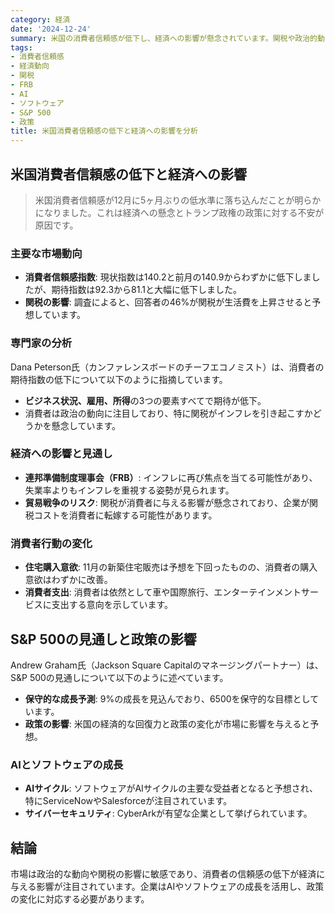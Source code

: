 ```yaml
---
category: 経済
date: '2024-12-24'
summary: 米国の消費者信頼感が低下し、経済への影響が懸念されています。関税や政治的動向が消費者行動に影響を与え、FRBの政策にも変化が見られます。企業はAIやソフトウェアの成長を活用し、政策の変化に対応する必要があります。
tags:
- 消費者信頼感
- 経済動向
- 関税
- FRB
- AI
- ソフトウェア
- S&P 500
- 政策
title: 米国消費者信頼感の低下と経済への影響を分析
---
```


## 米国消費者信頼感の低下と経済への影響

> 米国消費者信頼感が12月に5ヶ月ぶりの低水準に落ち込んだことが明らかになりました。これは経済への懸念とトランプ政権の政策に対する不安が原因です。

### 主要な市場動向

- **消費者信頼感指数**: 現状指数は140.2と前月の140.9からわずかに低下しましたが、期待指数は92.3から81.1と大幅に低下しました。
- **関税の影響**: 調査によると、回答者の46%が関税が生活費を上昇させると予想しています。

### 専門家の分析

Dana Peterson氏（カンファレンスボードのチーフエコノミスト）は、消費者の期待指数の低下について以下のように指摘しています。

- **ビジネス状況、雇用、所得**の3つの要素すべてで期待が低下。
- 消費者は政治の動向に注目しており、特に関税がインフレを引き起こすかどうかを懸念しています。

### 経済への影響と見通し

- **連邦準備制度理事会（FRB）**: インフレに再び焦点を当てる可能性があり、失業率よりもインフレを重視する姿勢が見られます。
- **貿易戦争のリスク**: 関税が消費者に与える影響が懸念されており、企業が関税コストを消費者に転嫁する可能性があります。

### 消費者行動の変化

- **住宅購入意欲**: 11月の新築住宅販売は予想を下回ったものの、消費者の購入意欲はわずかに改善。
- **消費者支出**: 消費者は依然として車や国際旅行、エンターテインメントサービスに支出する意向を示しています。

## S&P 500の見通しと政策の影響

Andrew Graham氏（Jackson Square Capitalのマネージングパートナー）は、S&P 500の見通しについて以下のように述べています。

- **保守的な成長予測**: 9%の成長を見込んでおり、6500を保守的な目標としています。
- **政策の影響**: 米国の経済的な回復力と政策の変化が市場に影響を与えると予想。

### AIとソフトウェアの成長

- **AIサイクル**: ソフトウェアがAIサイクルの主要な受益者となると予想され、特にServiceNowやSalesforceが注目されています。
- **サイバーセキュリティ**: CyberArkが有望な企業として挙げられています。

## 結論

市場は政治的な動向や関税の影響に敏感であり、消費者の信頼感の低下が経済に与える影響が注目されています。企業はAIやソフトウェアの成長を活用し、政策の変化に対応する必要があります。
